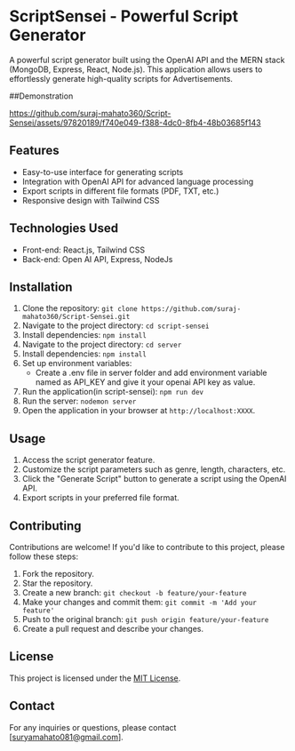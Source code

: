 # ScriptSensei - Powerful Script Generator



A powerful script generator built using the OpenAI API and the MERN stack (MongoDB, Express, React, Node.js). This application allows users to effortlessly generate high-quality scripts for Advertisements.

##Demonstration

https://github.com/suraj-mahato360/Script-Sensei/assets/97820189/f740e049-f388-4dc0-8fb4-48b03685f143




## Features

- Easy-to-use interface for generating scripts
- Integration with OpenAI API for advanced language processing
- Export scripts in different file formats (PDF, TXT, etc.)
- Responsive design with Tailwind CSS

## Technologies Used

- Front-end: React.js, Tailwind CSS
- Back-end: Open AI API, Express, NodeJs

## Installation

1. Clone the repository: `git clone https://github.com/suraj-mahato360/Script-Sensei.git`
2. Navigate to the project directory: `cd script-sensei`
3. Install dependencies: `npm install`
4. Navigate to the project directory: `cd server`
5. Install dependencies: `npm install`
6. Set up environment variables:
   - Create a .env file in server folder and add environment variable named as API_KEY and give it your openai API key as value.
5. Run the application(in script-sensei): `npm run dev`
5. Run the server: `nodemon server`
6. Open the application in your browser at `http://localhost:XXXX`.

## Usage

1. Access the script generator feature.
2. Customize the script parameters such as genre, length, characters, etc.
3. Click the "Generate Script" button to generate a script using the OpenAI API.
4. Export scripts in your preferred file format.

## Contributing

Contributions are welcome! If you'd like to contribute to this project, please follow these steps:

1. Fork the repository.
2. Star the repository.
3. Create a new branch: `git checkout -b feature/your-feature`
4. Make your changes and commit them: `git commit -m 'Add your feature'`
5. Push to the original branch: `git push origin feature/your-feature`
6. Create a pull request and describe your changes.

## License

This project is licensed under the [MIT License](LICENSE).

## Contact

For any inquiries or questions, please contact [suryamahato081@gmail.com].
